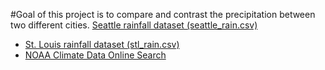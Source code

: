 #Goal of this project is to compare and contrast the precipitation between two different cities. 
 [Seattle rainfall dataset (seattle_rain.csv)]([https://github.com/YOUR_COURSE_REPO/weather_data](https://github.com/brian-fischer/DATA-5100/blob/main/weather/seattle_rain.csv))
- [St. Louis rainfall dataset (stl_rain.csv)]([https://github.com/YOUR_COURSE_REPO/weather_data](https://github.com/brian-fischer/DATA-5100/blob/main/weather/stl_rain.csv))
- [NOAA Climate Data Online Search](https://www.ncdc.noaa.gov/cdo-web/)
